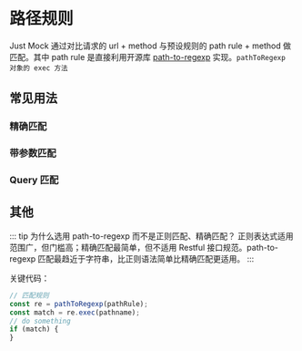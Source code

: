 # 路径规则

Just Mock 通过对比请求的 url + method 与预设规则的 path rule + method 做匹配。其中 path rule 是直接利用开源库 [path-to-regexp](https://github.com/pillarjs/path-to-regexp) 实现。`pathToRegexp 对象的 exec 方法`

## 常见用法

### 精确匹配

### 带参数匹配

### Query 匹配

## 其他

::: tip 为什么选用 path-to-regexp 而不是正则匹配、精确匹配？
正则表达式适用范围广，但门槛高；精确匹配最简单，但不适用 Restful 接口规范。path-to-regexp 匹配最趋近于字符串，比正则语法简单比精确匹配更适用。
:::

关键代码：

```js
// 匹配规则
const re = pathToRegexp(pathRule);
const match = re.exec(pathname);
// do something
if (match) {
}
```
